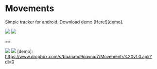 # Movements
Simple tracker for android. Download demo [Here!][demo].   


![](https://raw.githubusercontent.com/felipeska/Movements/master/extras/track.png)
![](https://raw.githubusercontent.com/felipeska/Movements/master/extras/history.png)

== 

![](https://raw.githubusercontent.com/felipeska/Movements/master/extras/no_history.png)
![](https://raw.githubusercontent.com/felipeska/Movements/master/extras/route.png)
[demo]: https://www.dropbox.com/s/bbanaoc9pavnio7/Movements%20v1.0.apk?dl=0
